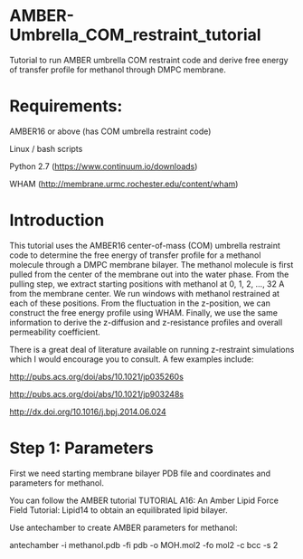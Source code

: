 # AMBER-Umbrella_COM_restraint_tutorial
Tutorial to run AMBER umbrella COM restraint code and derive free energy of transfer profile for methanol through DMPC membrane.

# Requirements:
  AMBER16 or above (has COM umbrella restraint code)

  Linux / bash scripts

  Python 2.7 (https://www.continuum.io/downloads)
  
  WHAM (http://membrane.urmc.rochester.edu/content/wham)

# Introduction
This tutorial uses the AMBER16 center-of-mass (COM) umbrella restraint code to determine the free energy of transfer profile for a methanol molecule through a DMPC membrane bilayer. The methanol molecule is first pulled from the center of the membrane out into the water phase. From the pulling step, we extract starting positions with methanol at 0, 1, 2, ..., 32 A from the membrane center. We run windows with methanol restrained at each of these positions. From the fluctuation in the z-position, we can construct the free energy profile using WHAM. Finally, we use the same information to derive the z-diffusion and z-resistance profiles and overall permeability coefficient.

There is a great deal of literature available on running z-restraint simulations which I would encourage you to consult. A few examples include:

http://pubs.acs.org/doi/abs/10.1021/jp035260s

http://pubs.acs.org/doi/abs/10.1021/jp903248s

http://dx.doi.org/10.1016/j.bpj.2014.06.024

# Step 1: Parameters
First we need starting membrane bilayer PDB file and coordinates and parameters for methanol.

You can follow the AMBER tutorial TUTORIAL A16: An Amber Lipid Force Field Tutorial: Lipid14 to obtain an equilibrated lipid bilayer.

Use antechamber to create AMBER parameters for methanol:

antechamber -i methanol.pdb -fi pdb -o MOH.mol2 -fo mol2 -c bcc -s 2

